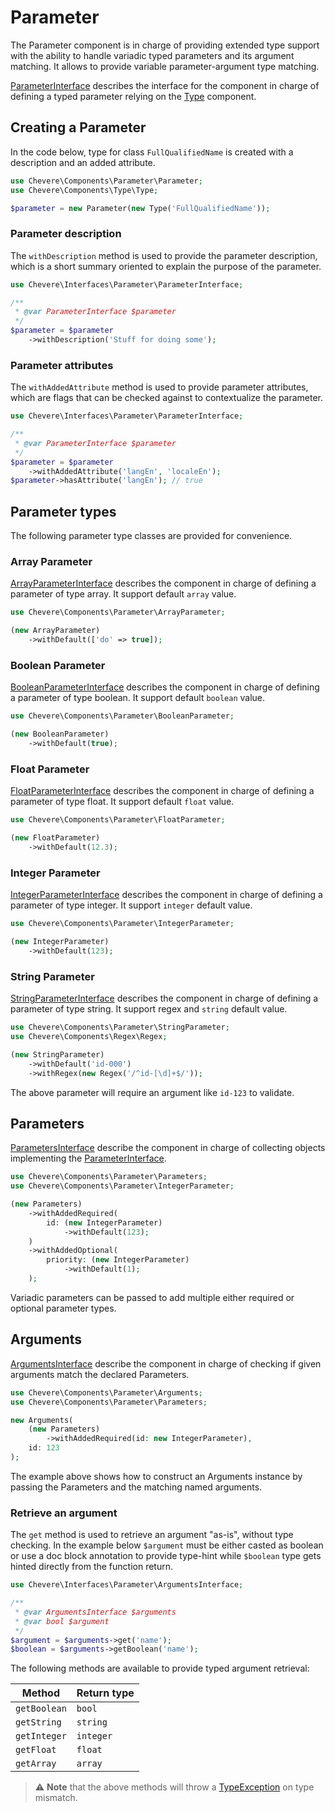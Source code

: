 # Parameter

The Parameter component is in charge of providing extended type support with the ability to handle variadic typed parameters and its argument matching. It allows to provide variable parameter-argument type matching.

[ParameterInterface](../reference/Chevere/Interfaces/Parameter/ParameterInterface.md) describes the interface for the component in charge of defining a typed parameter relying on the [Type](./Type.md) component.

## Creating a Parameter

In the code below, type for class `FullQualifiedName` is created with a description and an added attribute.

```php
use Chevere\Components\Parameter\Parameter;
use Chevere\Components\Type\Type;

$parameter = new Parameter(new Type('FullQualifiedName'));
```

### Parameter description

The `withDescription` method is used to provide the parameter description, which is a short summary oriented to explain the purpose of the parameter.

```php
use Chevere\Interfaces\Parameter\ParameterInterface;

/**
 * @var ParameterInterface $parameter
 */
$parameter = $parameter
    ->withDescription('Stuff for doing some');
```

### Parameter attributes

The `withAddedAttribute` method is used to provide parameter attributes, which are flags that can be checked against to contextualize the parameter.

```php
use Chevere\Interfaces\Parameter\ParameterInterface;

/**
 * @var ParameterInterface $parameter
 */
$parameter = $parameter
    ->withAddedAttribute('langEn', 'localeEn');
$parameter->hasAttribute('langEn'); // true
```

## Parameter types

The following parameter type classes are provided for convenience.

### Array Parameter

[ArrayParameterInterface](../reference/Chevere/Interfaces/Parameter/ArrayParameterInterface.md) describes the component in charge of defining a parameter of type array. It support default `array` value.

```php
use Chevere\Components\Parameter\ArrayParameter;

(new ArrayParameter)
    ->withDefault(['do' => true]);
```

### Boolean Parameter

[BooleanParameterInterface](../reference/Chevere/Interfaces/Parameter/BooleanParameterInterface.md) describes the component in charge of defining a parameter of type boolean. It support default `boolean` value.

```php
use Chevere\Components\Parameter\BooleanParameter;

(new BooleanParameter)
    ->withDefault(true);
```

### Float Parameter

[FloatParameterInterface](../reference/Chevere/Interfaces/Parameter/FloatParameterInterface.md) describes the component in charge of defining a parameter of type float. It support default `float` value.

```php
use Chevere\Components\Parameter\FloatParameter;

(new FloatParameter)
    ->withDefault(12.3);
```

### Integer Parameter

[IntegerParameterInterface](../reference/Chevere/Interfaces/Parameter/IntegerParameterInterface.md) describes the component in charge of defining a parameter of type integer. It support `integer` default value.

```php
use Chevere\Components\Parameter\IntegerParameter;

(new IntegerParameter)
    ->withDefault(123);
```

### String Parameter

[StringParameterInterface](../reference/Chevere/Interfaces/Parameter/StringParameterInterface.md) describes the component in charge of defining a parameter of type string. It support regex and `string` default value.

```php
use Chevere\Components\Parameter\StringParameter;
use Chevere\Components\Regex\Regex;

(new StringParameter)
    ->withDefault('id-000')
    ->withRegex(new Regex('/^id-[\d]+$/'));
```

The above parameter will require an argument like `id-123` to validate.

## Parameters

[ParametersInterface](../reference/Chevere/Interfaces/Parameter/ParametersInterface.md) describe the component in charge of collecting objects implementing the [ParameterInterface](../reference/Chevere/Interfaces/Parameter/ParameterInterface.md).

```php
use Chevere\Components\Parameter\Parameters;
use Chevere\Components\Parameter\IntegerParameter;

(new Parameters)
    ->withAddedRequired(
        id: (new IntegerParameter)
            ->withDefault(123);
    )
    ->withAddedOptional(
        priority: (new IntegerParameter)
            ->withDefault(1);
    );
```

Variadic parameters can be passed to add multiple either required or optional parameter types.

## Arguments

[ArgumentsInterface](../reference/Chevere/Interfaces/Parameter/ArgumentsInterface.md) describe the component in charge of checking if given arguments match the declared Parameters.

```php
use Chevere\Components\Parameter\Arguments;
use Chevere\Components\Parameter\Parameters;

new Arguments(
    (new Parameters)
        ->withAddedRequired(id: new IntegerParameter),
    id: 123
);
```

The example above shows how to construct an Arguments instance by passing the Parameters and the matching named arguments.

### Retrieve an argument

The `get` method is used to retrieve an argument "as-is", without type checking. In the example below `$argument` must be either casted as boolean or use a doc block annotation to provide type-hint while `$boolean` type gets hinted directly from the function return.

```php
use Chevere\Interfaces\Parameter\ArgumentsInterface;

/**
 * @var ArgumentsInterface $arguments
 * @var bool $argument
 */
$argument = $arguments->get('name');
$boolean = $arguments->getBoolean('name');
```

The following methods are available to provide typed argument retrieval:

| Method       | Return type |
| ------------ | ----------- |
| `getBoolean` | `bool`      |
| `getString`  | `string`    |
| `getInteger` | `integer`   |
| `getFloat`   | `float`     |
| `getArray`   | `array`     |

> ⚠ **Note** that the above methods will throw a [TypeException](../reference/Chevere/Exceptions/Core/TypeException.md) on type mismatch.
